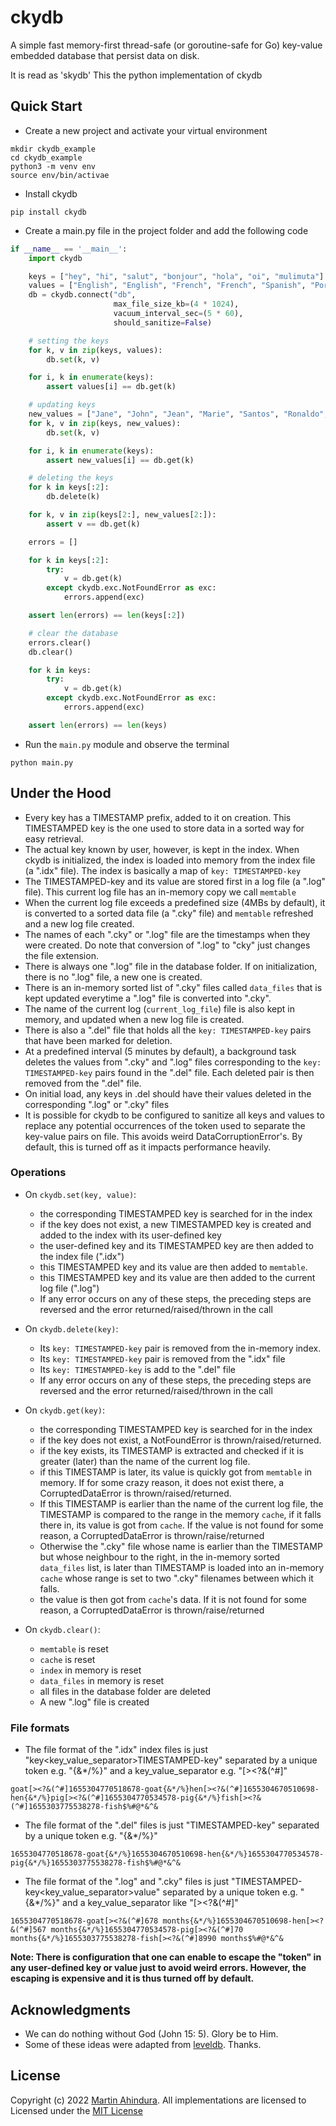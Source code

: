 # ckydb

A simple fast memory-first thread-safe (or goroutine-safe for Go) key-value embedded database that persist data on disk.

It is read as 'skydb' This the python implementation of ckydb

## Quick Start

- Create a new project and activate your virtual environment

```shell
mkdir ckydb_example
cd ckydb_example
python3 -m venv env
source env/bin/activae
```

- Install ckydb

```shell
pip install ckydb
```

- Create a main.py file in the project folder and add the following code

```python
if __name__ == '__main__':
    import ckydb

    keys = ["hey", "hi", "salut", "bonjour", "hola", "oi", "mulimuta"]
    values = ["English", "English", "French", "French", "Spanish", "Portuguese", "Runyoro"]
    db = ckydb.connect("db",
                       max_file_size_kb=(4 * 1024),
                       vacuum_interval_sec=(5 * 60),
                       should_sanitize=False)

    # setting the keys
    for k, v in zip(keys, values):
        db.set(k, v)

    for i, k in enumerate(keys):
        assert values[i] == db.get(k)

    # updating keys
    new_values = ["Jane", "John", "Jean", "Marie", "Santos", "Ronaldo", "Aliguma"]
    for k, v in zip(keys, new_values):
        db.set(k, v)

    for i, k in enumerate(keys):
        assert new_values[i] == db.get(k)

    # deleting the keys
    for k in keys[:2]:
        db.delete(k)

    for k, v in zip(keys[2:], new_values[2:]):
        assert v == db.get(k)

    errors = []

    for k in keys[:2]:
        try:
            v = db.get(k)
        except ckydb.exc.NotFoundError as exc:
            errors.append(exc)

    assert len(errors) == len(keys[:2])

    # clear the database
    errors.clear()
    db.clear()

    for k in keys:
        try:
            v = db.get(k)
        except ckydb.exc.NotFoundError as exc:
            errors.append(exc)

    assert len(errors) == len(keys)

```

- Run the `main.py` module and observe the terminal

```shell
python main.py
```

## Under the Hood

- Every key has a TIMESTAMP prefix, added to it on creation. This TIMESTAMPED key is the one used to store data in a
  sorted way for easy retrieval.
- The actual key known by user, however, is kept in the index. When ckydb is initialized, the index is loaded into
  memory from the index file (a ".idx" file). The index is basically a map of `key: TIMESTAMPED-key`
- The TIMESTAMPED-key and its value are stored first in a log file (a ".log" file). This current log file has an
  in-memory copy we call `memtable`
- When the current log file exceeds a predefined size (4MBs by default), it is converted to a sorted data file (a ".cky"
  file) and `memtable` refreshed and a new log file created.
- The names of each ".cky" or ".log" file are the timestamps when they were created. Do note that conversion of ".log"
  to "cky" just changes the file extension.
- There is always one ".log" file in the database folder. If on initialization, there is no ".log" file, a new one is
  created.
- There is an in-memory sorted list of ".cky" files called `data_files` that is kept updated everytime a ".log" file is
  converted into ".cky".
- The name of the current log (`current_log_file`) file is also kept in memory, and updated when a new log file is
  created.
- There is also a ".del" file that holds all the `key: TIMESTAMPED-key` pairs that have been marked for deletion.
- At a predefined interval (5 minutes by default), a background task deletes the values from ".cky" and ".log" files
  corresponding to the `key: TIMESTAMPED-key` pairs found in the ".del" file. Each deleted pair is then removed from
  the ".del" file.
- On initial load, any keys in .del should have their values deleted in the corresponding ".log" or ".cky" files
- It is possible for ckydb to be configured to sanitize all keys and values to replace any potential occurrences of the
  token used to separate the key-value pairs on file. This avoids weird DataCorruptionError's. By default, this is
  turned off as it impacts performance heavily.

### Operations

- On `ckydb.set(key, value)`:
    - the corresponding TIMESTAMPED key is searched for in the index
    - if the key does not exist, a new TIMESTAMPED key is created and added to the index with its user-defined key
    - the user-defined key and its TIMESTAMPED key are then added to the index file (".idx")
    - this TIMESTAMPED key and its value are then added to `memtable`.
    - this TIMESTAMPED key and its value are then added to the current log file (".log")
    - If any error occurs on any of these steps, the preceding steps are reversed and the error returned/raised/thrown
      in the call

- On `ckydb.delete(key)`:
    - Its `key: TIMESTAMPED-key` pair is removed from the in-memory index.
    - Its `key: TIMESTAMPED-key` pair is removed from the ".idx" file
    - Its `key: TIMESTAMPED-key` is add to the ".del" file
    - If any error occurs on any of these steps, the preceding steps are reversed and the error returned/raised/thrown
      in the call

- On `ckydb.get(key)`:
    - the corresponding TIMESTAMPED key is searched for in the index
    - if the key does not exist, a NotFoundError is thrown/raised/returned.
    - if the key exists, its TIMESTAMP is extracted and checked if it is greater (later) than the name of the current
      log file.
    - if this TIMESTAMP is later, its value is quickly got from `memtable` in memory. If for some crazy reason, it does
      not exist there, a CorruptedDataError is thrown/raised/returned.
    - If this TIMESTAMP is earlier than the name of the current log file, the TIMESTAMP is compared to the range in the
      memory `cache`, if it falls there in, its value is got from `cache`. If the value is not found for some reason, a
      CorruptedDataError is thrown/raise/returned
    - Otherwise the ".cky" file whose name is earlier than the TIMESTAMP but whose neighbour to the right, in the
      in-memory sorted `data_files` list, is later than TIMESTAMP is loaded into an in-memory `cache` whose range is set
      to two ".cky" filenames between which it falls.
    - the value is then got from `cache`'s data. If it is not found for some reason, a CorruptedDataError is
      thrown/raise/returned

- On `ckydb.clear()`:
    - `memtable` is reset
    - `cache` is reset
    - `index` in memory is reset
    - `data_files` in memory is reset
    - all files in the database folder are deleted
    - A new ".log" file is created

### File formats

- The file format of the ".idx" index files is just "key<key_value_separator>TIMESTAMPED-key<token>" separated by a
  unique token e.g. "{&*/%}" and a key_value_separator e.g. "[><?&(^#]"

```
goat[><?&(^#]1655304770518678-goat{&*/%}hen[><?&(^#]1655304670510698-hen{&*/%}pig[><?&(^#]1655304770534578-pig{&*/%}fish[><?&(^#]1655303775538278-fish$%#@*&^&
```

- The file format of the ".del" files is just "TIMESTAMPED-key<token>" separated by a
  unique token e.g. "{&*/%}"

```
1655304770518678-goat{&*/%}1655304670510698-hen{&*/%}1655304770534578-pig{&*/%}1655303775538278-fish$%#@*&^&
```

- The file format of the ".log" and ".cky" files is just  "TIMESTAMPED-key<key_value_separator>value<token>" separated by a unique token
  e.g. "{&*/%}" and a key_value_separator like "[><?&(^#]"

```
1655304770518678-goat[><?&(^#]678 months{&*/%}1655304670510698-hen[><?&(^#]567 months{&*/%}1655304770534578-pig[><?&(^#]70 months{&*/%}1655303775538278-fish[><?&(^#]8990 months$%#@*&^&
```

**Note: There is configuration that one can enable to escape the "token" in any user-defined key or value just to avoid
weird errors. However, the escaping is expensive and it is thus turned off by default.**

## Acknowledgments

- We can do nothing without God (John 15: 5). Glory be to Him.
- Some of these ideas were adapted from [leveldb](https://github.com/google/leveldb). Thanks.

## License

Copyright (c) 2022 [Martin Ahindura](https://github.com/tinitto). All implementations are licensed to Licensed under
the [MIT License](./LICENSE)